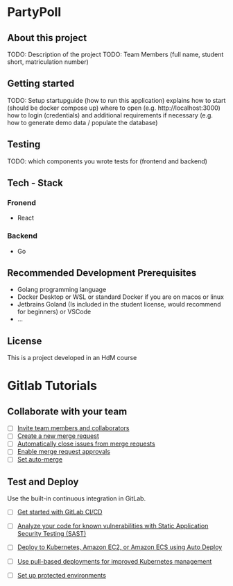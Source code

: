 # PartyPoll


## About this project
TODO: Description of the project
TODO: Team Members (full name, student short, matriculation number)

## Getting started
TODO: Setup startupguide (how to run this application)
explains how to start (should be docker compose up)
where to open (e.g. http://localhost:3000)
how to login (credentials)
and additional requirements if necessary (e.g. how to generate demo data / populate the database)

## Testing
TODO: which components you wrote tests for (frontend and backend)

## Tech - Stack
### Fronend
- React

### Backend
- Go
## Recommended Development Prerequisites
- Golang programming language
- Docker Desktop or WSL or standard Docker if you are on macos or linux
- Jetbrains Goland (Is included in the student license, would recommend for beginners) or VSCode
- ...


## License
This is a project developed in an HdM course


# Gitlab Tutorials
## Collaborate with your team

- [ ] [Invite team members and collaborators](https://docs.gitlab.com/ee/user/project/members/)
- [ ] [Create a new merge request](https://docs.gitlab.com/ee/user/project/merge_requests/creating_merge_requests.html)
- [ ] [Automatically close issues from merge requests](https://docs.gitlab.com/ee/user/project/issues/managing_issues.html#closing-issues-automatically)
- [ ] [Enable merge request approvals](https://docs.gitlab.com/ee/user/project/merge_requests/approvals/)
- [ ] [Set auto-merge](https://docs.gitlab.com/ee/user/project/merge_requests/merge_when_pipeline_succeeds.html)

## Test and Deploy
Use the built-in continuous integration in GitLab.

- [ ] [Get started with GitLab CI/CD](https://docs.gitlab.com/ee/ci/quick_start/index.html)
- [ ] [Analyze your code for known vulnerabilities with Static Application Security Testing (SAST)](https://docs.gitlab.com/ee/user/application_security/sast/)
- [ ] [Deploy to Kubernetes, Amazon EC2, or Amazon ECS using Auto Deploy](https://docs.gitlab.com/ee/topics/autodevops/requirements.html)
- [ ] [Use pull-based deployments for improved Kubernetes management](https://docs.gitlab.com/ee/user/clusters/agent/)
- [ ] [Set up protected environments](https://docs.gitlab.com/ee/ci/environments/protected_environments.html)

